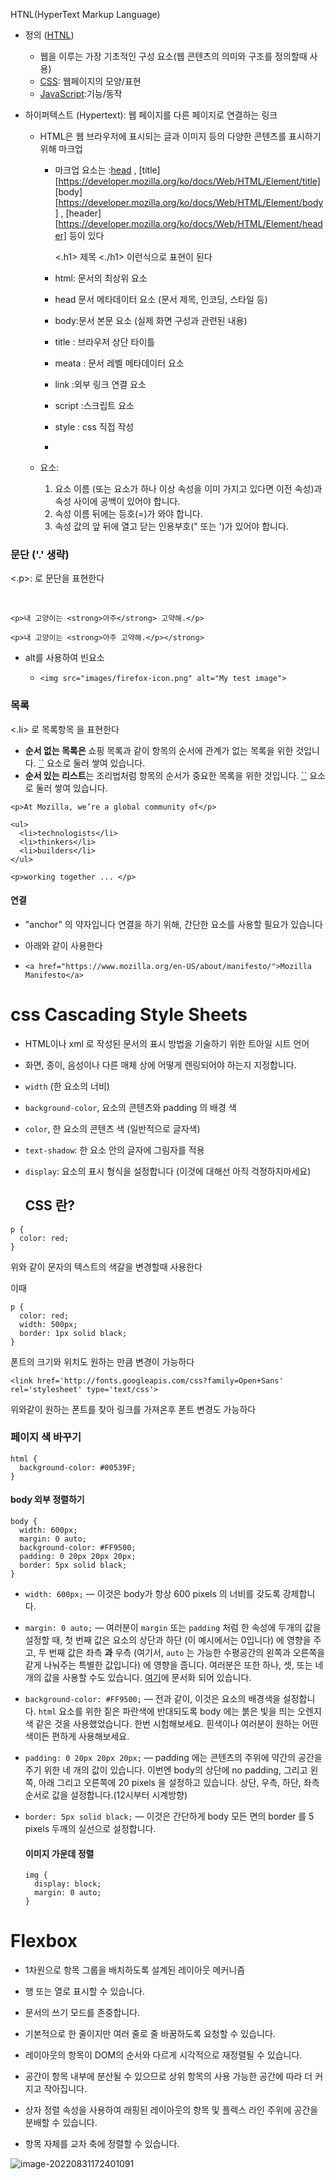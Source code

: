 HTNL(HyperText Markup Language)

- 정의 ([HTNL](https://developer.mozilla.org/ko/docs/Web/HTML))

  - 웹을 이루는 가장 기초적인 구성 요소(웹 콘텐츠의 의미와 구조를 정의할때 사용)
  - [CSS](https://developer.mozilla.org/ko/docs/Web/CSS): 웹페이지의 모양/표현
  - [JavaScript](https://developer.mozilla.org/ko/docs/Web/JavaScript):기능/동작

- 하이퍼텍스트 (Hypertext): 웹 페이지를 다른 페이지로 연결하는 링크 

  - HTML은 웹 브라우저에 표시되는 글과 이미지 등의 다양한 콘텐츠를 표시하기 위해 마크업

    - 마크업 요소는 :[head](https://developer.mozilla.org/ko/docs/Web/HTML/Element/head) , [title][https://developer.mozilla.org/ko/docs/Web/HTML/Element/title] [body][https://developer.mozilla.org/ko/docs/Web/HTML/Element/body] , [header][https://developer.mozilla.org/ko/docs/Web/HTML/Element/header] 등이 있다

      <.h1> 제목 <./h1> 이런식으로 표현이 된다

    - html: 문서의 최상위 요소

    - head 문서 메타데이터 요소 (문서 제목, 인코딩, 스타일 등)

    - body:문서 본문 요소 (실제 화면 구성과 관련된 내용)  

    - title : 브라우저 상단 타이틀

    - meata : 문서 레벨 메타데이터 요소

    - link :외부 링크 연결 요소

    - script :스크립트 요소

    - style : css 직접 작성

    - 

  - 요소:
    1. 요소 이름 (또는 요소가 하나 이상 속성을 이미 가지고 있다면 이전 속성)과 속성 사이에 공백이 있어야 합니다.
    2. 속성 이름 뒤에는 등호(=)가 와야 합니다.
    3. 속성 값의 앞 뒤에 열고 닫는 인용부호(" 또는 ')가 있어야 합니다.

### 문단 ('.'  생략)

<.p>:  로 문단을 표현한다

​    

```
<p>내 고양이는 <strong>아주</strong> 고약해.</p>
```

```
<p>내 고양이는 <strong>아주 고약해.</p></strong>
```

 - alt를 사용하여  빈요소

   - ```
     <img src="images/firefox-icon.png" alt="My test image">
     
     ```

### 목록

<.li> 로 목록항목 을 표현한다 

- **순서 없는 목록은** 쇼핑 목록과 같이 항목의 순서에 관계가 없는 목록을 위한 것입니다. [``](https://developer.mozilla.org/ko/docs/Web/HTML/Element/ul) 요소로 둘러 쌓여 있습니다.
- **순서 있는 리스트**는 조리법처럼 항목의 순서가 중요한 목록을 위한 것입니다. [``](https://developer.mozilla.org/ko/docs/Web/HTML/Element/ol) 요소로 둘러 쌓여 있습니다.

```
<p>At Mozilla, we’re a global community of</p>

<ul>
  <li>technologists</li>
  <li>thinkers</li>
  <li>builders</li>
</ul>

<p>working together ... </p>
```

#### 연결

- "anchor" 의 약자입니다 연결을 하기 위해, 간단한 요소를 사용할 필요가 있습니다

- 아래와 같이 사용한다

- ```
  <a href="https://www.mozilla.org/en-US/about/manifesto/">Mozilla Manifesto</a>
  ```

# css Cascading Style Sheets

- HTML이나 xml 로 작성된 문서의 표시 방법을 기술하기 위한 트아일 시트 언어

- 화면, 종이, 음성이나 다른 매체 상에 어떻게 렌링되어야 하는지 지정합니다.

- `width` (한 요소의 너비)

- `background-color`, 요소의 콘텐츠와 padding 의 배경 색

- `color`, 한 요소의 콘텐츠 색 (일반적으로 글자색)

- `text-shadow`: 한 요소 안의 글자에 그림자를 적용

- `display`: 요소의 표시 형식을 설정합니다 (이것에 대해선 아직 걱정하지마세요)

  ## CSS 란?

```
p {
  color: red;
}
```

위와 같이 문자의 텍스트의 색갈을 변경할때 사용한다

이때 

```
p {
  color: red;
  width: 500px;
  border: 1px solid black;
}
```

폰트의 크기와 위치도 원하는 만큼 변경이 가능하다

```
<link href='http://fonts.googleapis.com/css?family=Open+Sans' rel='stylesheet' type='text/css'>
```

위와같이 원하는 폰트를 찾아 링크를 가져온후 폰트 변경도 가능하다

### 페이지 색 바꾸기

```
html {
  background-color: #00539F;
}
```

#### body 외부 정렬하기

```
body {
  width: 600px;
  margin: 0 auto;
  background-color: #FF9500;
  padding: 0 20px 20px 20px;
  border: 5px solid black;
}
```

- `width: 600px;` — 이것은 body가 항상 600 pixels 의 너비를 갖도록 강제합니다.

- `margin: 0 auto;` — 여러분이 `margin` 또는 `padding` 처럼 한 속성에 두개의 값을 설정할 때, 첫 번째 값은 요소의 상단과 하단 (이 예시에서는 0입니다) 에 영향을 주고, 두 번째 값은 좌측 **과** 우측 (여기서, `auto` 는 가능한 수평공간의 왼쪽과 오른쪽을 같게 나눠주는 특별한 값입니다) 에 영향을 줍니다. 여러분은 또한 하나, 셋, 또는 네개의 값을 사용할 수도 있습니다. [여기](https://developer.mozilla.org/ko/docs/Web/CSS/margin#values)에 문서화 되어 있습니다.

- `background-color: #FF9500;` — 전과 같이, 이것은 요소의 배경색을 설정합니다. `html` 요소를 위한 짙은 파란색에 반대되도록 body 에는 붉은 빛을 띄는 오렌지색 같은 것을 사용했었습니다. 한번 시험해보세요. 흰색이나 여러분이 원하는 어떤 색이든 편하게 사용해보세요.

- `padding: 0 20px 20px 20px;` — padding 에는 콘텐츠의 주위에 약간의 공간을 주기 위한 네 개의 값이 있습니다. 이번엔 body의 상단에 no padding, 그리고 왼쪽, 아래 그리고 오른쪽에 20 pixels 을 설정하고 있습니다. 상단, 우측, 하단, 좌측 순서로 값을 설정합니다.(12시부터 시계방향)

- `border: 5px solid black;` — 이것은 간단하게 body 모든 면의 border 를 5 pixels 두깨의 실선으로 설정합니다.

  #### 이미지 가운데 정렬

  ```
  img {
    display: block;
    margin: 0 auto;
  }
  ```

# Flexbox

- 1차원으로 항목 그룹을 배치하도록 설계된 레이아웃 메커니즘

- 행 또는 열로 표시할 수 있습니다.
- 문서의 쓰기 모드를 존중합니다.
- 기본적으로 한 줄이지만 여러 줄로 줄 바꿈하도록 요청할 수 있습니다.
- 레이아웃의 항목이 DOM의 순서와 다르게 시각적으로 재정렬될 수 있습니다.
- 공간이 항목 내부에 분산될 수 있으므로 상위 항목의 사용 가능한 공간에 따라 더 커지고 작아집니다.
- 상자 정렬 속성을 사용하여 래핑된 레이아웃의 항목 및 플렉스 라인 주위에 공간을 분배할 수 있습니다.
- 항목 자체를 교차 축에 정렬할 수 있습니다.

![image-20220831172401091](HTML.assets/image-20220831172401091.png)

